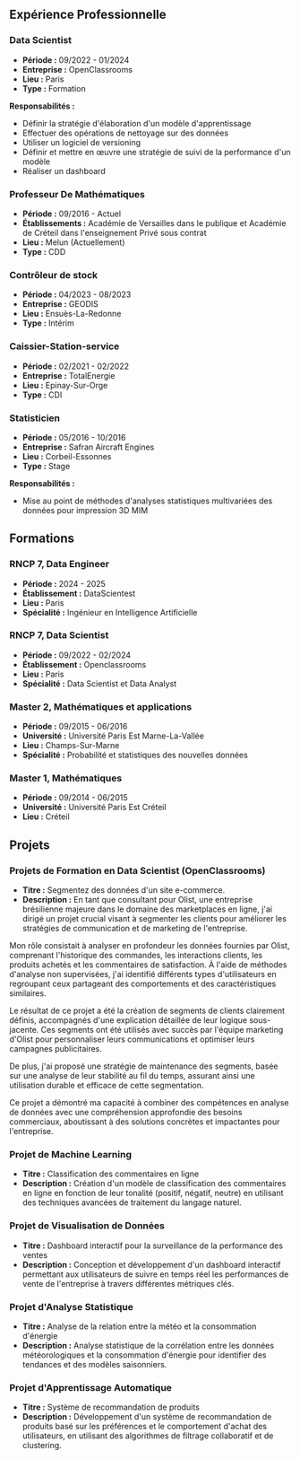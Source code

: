 ## Expérience Professionnelle

### Data Scientist
- **Période :** 09/2022 - 01/2024
- **Entreprise :** OpenClassrooms
- **Lieu :** Paris
- **Type :** Formation

**Responsabilités :**
- Définir la stratégie d'élaboration d'un modèle d'apprentissage
- Effectuer des opérations de nettoyage sur des données
- Utiliser un logiciel de versioning
- Définir et mettre en œuvre une stratégie de suivi de la performance d'un modèle
- Réaliser un dashboard

### Professeur De Mathématiques
- **Période :** 09/2016 - Actuel
- **Établissements :** Académie de Versailles dans le publique et Académie de Créteil dans l'enseignement Privé sous contrat
- **Lieu :** Melun (Actuellement)
- **Type :** CDD

### Contrôleur de stock
- **Période :** 04/2023 - 08/2023
- **Entreprise :** GEODIS
- **Lieu :** Ensuès-La-Redonne
- **Type :** Intérim

### Caissier-Station-service
- **Période :** 02/2021 - 02/2022
- **Entreprise :** TotalEnergie
- **Lieu :** Epinay-Sur-Orge
- **Type :** CDI

### Statisticien
- **Période :** 05/2016 - 10/2016
- **Entreprise :** Safran Aircraft Engines
- **Lieu :** Corbeil-Essonnes
- **Type :** Stage

**Responsabilités :**
- Mise au point de méthodes d'analyses statistiques multivariées des données pour impression 3D MIM

## Formations

### RNCP 7, Data Engineer
- **Période :** 2024 - 2025
- **Établissement :** DataScientest
- **Lieu :** Paris
- **Spécialité :** Ingénieur en Intelligence Artificielle

### RNCP 7, Data Scientist
- **Période :** 09/2022 - 02/2024
- **Établissement :** Openclassrooms
- **Lieu :** Paris
- **Spécialité :** Data Scientist et Data Analyst

### Master 2, Mathématiques et applications
- **Période :** 09/2015 - 06/2016
- **Université :** Université Paris Est Marne-La-Vallée
- **Lieu :** Champs-Sur-Marne
- **Spécialité :** Probabilité et statistiques des nouvelles données

### Master 1, Mathématiques
- **Période :** 09/2014 - 06/2015
- **Université :** Université Paris Est Créteil
- **Lieu :** Créteil

## Projets

### Projets de Formation en Data Scientist (OpenClassrooms)
- **Titre :** Segmentez des données d'un site e-commerce.
- **Description :** En tant que consultant pour Olist, une entreprise brésilienne majeure dans le domaine des marketplaces en ligne, j'ai dirigé un projet crucial visant à segmenter les clients pour améliorer les stratégies de communication et de marketing de l'entreprise.

Mon rôle consistait à analyser en profondeur les données fournies par Olist, comprenant l'historique des commandes, les interactions clients, les produits achetés et les commentaires de satisfaction. À l'aide de méthodes d'analyse non supervisées, j'ai identifié différents types d'utilisateurs en regroupant ceux partageant des comportements et des caractéristiques similaires.

Le résultat de ce projet a été la création de segments de clients clairement définis, accompagnés d'une explication détaillée de leur logique sous-jacente. Ces segments ont été utilisés avec succès par l'équipe marketing d'Olist pour personnaliser leurs communications et optimiser leurs campagnes publicitaires.

De plus, j'ai proposé une stratégie de maintenance des segments, basée sur une analyse de leur stabilité au fil du temps, assurant ainsi une utilisation durable et efficace de cette segmentation.

Ce projet a démontré ma capacité à combiner des compétences en analyse de données avec une compréhension approfondie des besoins commerciaux, aboutissant à des solutions concrètes et impactantes pour l'entreprise.

### Projet de Machine Learning
- **Titre :** Classification des commentaires en ligne
- **Description :** Création d'un modèle de classification des commentaires en ligne en fonction de leur tonalité (positif, négatif, neutre) en utilisant des techniques avancées de traitement du langage naturel.

### Projet de Visualisation de Données
- **Titre :** Dashboard interactif pour la surveillance de la performance des ventes
- **Description :** Conception et développement d'un dashboard interactif permettant aux utilisateurs de suivre en temps réel les performances de vente de l'entreprise à travers différentes métriques clés.

### Projet d'Analyse Statistique
- **Titre :** Analyse de la relation entre la météo et la consommation d'énergie
- **Description :** Analyse statistique de la corrélation entre les données météorologiques et la consommation d'énergie pour identifier des tendances et des modèles saisonniers.

### Projet d'Apprentissage Automatique
- **Titre :** Système de recommandation de produits
- **Description :** Développement d'un système de recommandation de produits basé sur les préférences et le comportement d'achat des utilisateurs, en utilisant des algorithmes de filtrage collaboratif et de clustering.

